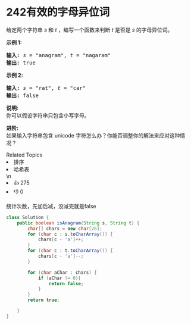 # 242有效的字母异位词

<p>给定两个字符串 <em>s</em> 和 <em>t</em> ，编写一个函数来判断 <em>t</em> 是否是 <em>s</em> 的字母异位词。</p>

<p><strong>示例&nbsp;1:</strong></p>

<pre><strong>输入:</strong> <em>s</em> = &quot;anagram&quot;, <em>t</em> = &quot;nagaram&quot;
<strong>输出:</strong> true
</pre>

<p><strong>示例 2:</strong></p>

<pre><strong>输入:</strong> <em>s</em> = &quot;rat&quot;, <em>t</em> = &quot;car&quot;
<strong>输出: </strong>false</pre>

<p><strong>说明:</strong><br>
你可以假设字符串只包含小写字母。</p>

<p><strong>进阶:</strong><br>
如果输入字符串包含 unicode 字符怎么办？你能否调整你的解法来应对这种情况？</p>
<div><div>Related Topics</div><div><li>排序</li><li>哈希表</li></div></div>\n<div><li>👍 275</li><li>👎 0</li></div>

统计次数，先加后减，没减完就是false

```java
class Solution {
    public boolean isAnagram(String s, String t) {
        char[] chars = new char[26];
        for (char c : s.toCharArray()) {
            chars[c - 'a']++;
        }
        for (char c : t.toCharArray()) {
            chars[c - 'a']--;
        }

        for (char aChar : chars) {
            if (aChar != 0){
                return false;
            }
        }
        return true;

    }
}
```

